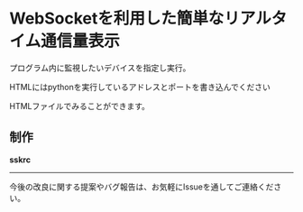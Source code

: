 # WebSocketを利用した簡単なリアルタイム通信量表示


プログラム内に監視したいデバイスを指定し実行。

HTMLにはpythonを実行しているアドレスとポートを書き込んでください

HTMLファイルでみることができます。


## 制作
**sskrc**

---

今後の改良に関する提案やバグ報告は、お気軽にIssueを通してご連絡ください。

